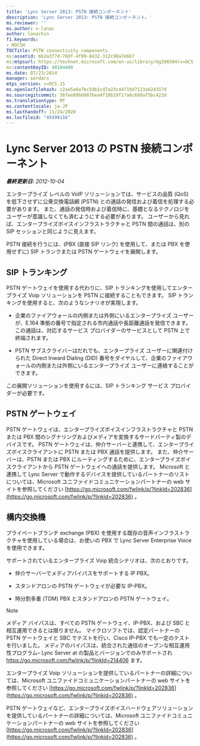 ```yaml
---
title: 'Lync Server 2013: PSTN 接続コンポーネント'
description: 'Lync Server 2013: PSTN 接続コンポーネント。'
ms.reviewer: ''
ms.author: v-lanac
author: lanachin
f1.keywords:
- NOCSH
TOCTitle: PSTN connectivity components
ms:assetid: 6b2a3f7d-760f-4f09-8432-312c98a7e6b7
ms:mtpsurl: https://technet.microsoft.com/en-us/library/Gg398504(v=OCS.15)
ms:contentKeyID: 48184408
ms.date: 07/23/2014
manager: serdars
mtps_version: v=OCS.15
ms.openlocfilehash: c2ae5a6a7bc5db1cd7a23c44719d7123a624317d
ms.sourcegitcommit: 36fee89bb887bea4f18b19f17a8c69daf5bc423d
ms.translationtype: MT
ms.contentlocale: ja-JP
ms.lasthandoff: 11/24/2020
ms.locfileid: "49399116"
---
```

# <a name="pstn-connectivity-components-in-lync-server-2013"></a>Lync Server 2013 の PSTN 接続コンポーネント

<div data-xmlns="http://www.w3.org/1999/xhtml">

<div class="topic" data-xmlns="http://www.w3.org/1999/xhtml" data-msxsl="urn:schemas-microsoft-com:xslt" data-cs="https://msdn.microsoft.com/">

<div data-asp="https://msdn2.microsoft.com/asp">



</div>

<div id="mainSection">

<div id="mainBody">

<span> </span>

_**最終更新日:** 2012-10-04_

エンタープライズ レベルの VoIP ソリューションでは、サービスの品質 (QoS) を低下させずに公衆交換電話網 (PSTN) との通話の発信および着信を処理する必要があります。 また、通話の発信時および着信時に、基礎となるテクノロジをユーザーが意識しなくても済むようにする必要があります。 ユーザーから見れば、エンタープライズボイスインフラストラクチャと PSTN 間の通話は、別の SIP セッションと同じように見えます。

PSTN 接続を行うには、(PBX (直接 SIP リンク) を使用して、または PBX を使用せずに) SIP トランクまたは PSTN ゲートウェイを展開します。

<div>

## <a name="sip-trunking"></a>SIP トランキング

PSTN ゲートウェイを使用する代わりに、SIP トランキングを使用してエンタープライズ Voip ソリューションを PSTN に接続することもできます。 SIP トランキングを使用すると、次のようなシナリオが実現します。

  - 企業のファイアウォールの内側または外側にいるエンタープライズ ユーザーが、E.164 準拠の番号で指定される市内通話や長距離通話を発信できます。この通話は、対応するサービス プロバイダーのサービスとして PSTN 上で終端されます。

  - PSTN サブスクライバーはだれでも、エンタープライズ ユーザーに関連付けられた Direct Inward Dialing (DID) 番号をダイヤルして、企業のファイアウォールの内側または外側にいるエンタープライズ ユーザーに連絡することができます。

この展開ソリューションを使用するには、SIP トランキング サービス プロバイダーが必要です。

</div>

<div>

## <a name="pstn-gateways"></a>PSTN ゲートウェイ

PSTN ゲートウェイは、エンタープライズボイスインフラストラクチャと PSTN または PBX 間のシグナリングおよびメディアを変換するサードパーティ製のデバイスです。 PSTN ゲートウェイは、仲介サーバーと連携して、エンタープライズボイスクライアントに PSTN または PBX 通話を提供します。 また、仲介サーバーは、PSTN または PBX にルーティングするために、エンタープライズボイスクライアントから PSTN ゲートウェイへの通話を提供します。 Microsoft と連携して Lync Server で動作するデバイスを提供しているパートナーのリストについては、Microsoft ユニファイドコミュニケーションパートナーの web サイトを参照してください [https://go.microsoft.com/fwlink/p/?linkId=202836](https://go.microsoft.com/fwlink/p/?linkid=202836) 。

</div>

<div>

## <a name="private-branch-exchanges"></a>構内交換機

プライベートブランチ exchange (PBX) を使用する既存の音声インフラストラクチャを使用している場合は、お使いの PBX で Lync Server Enterprise Voice を使用できます。

サポートされているエンタープライズ Voip 統合シナリオは、次のとおりです。

  - 仲介サーバーでメディアバイパスをサポートする IP PBX。

  - スタンドアロンの PSTN ゲートウェイが必要な IP-PBX。

  - 時分割多重 (TDM) PBX とスタンドアロンの PSTN ゲートウェイ。

<div>


> [!NOTE]  
> メディア バイパスは、すべての PSTN ゲートウェイ、IP-PBX、および SBC と相互運用できるとは限りません。 マイクロソフトでは、認定パートナーの PSTN ゲートウェイと SBC でテストを行い、Cisco IP-PBX でも一定のテストを行いました。 メディアのバイパスは、統合された通信のオープンな相互運用性プログラム– Lync Server at の製品とバージョンでのみサポートされ <A href="https://go.microsoft.com/fwlink/p/?linkid=214406">https://go.microsoft.com/fwlink/p/?linkId=214406</A> ます。



</div>

エンタープライズ Voip ソリューションを提供しているパートナーの詳細については、Microsoft ユニファイドコミュニケーションパートナーの web サイトを参照してください [https://go.microsoft.com/fwlink/p/?linkId=202836](https://go.microsoft.com/fwlink/p/?linkid=202836) 。

PSTN ゲートウェイなど、エンタープライズボイスハードウェアソリューションを提供しているパートナーの詳細については、Microsoft ユニファイドコミュニケーションパートナーの web サイトを参照してください [https://go.microsoft.com/fwlink/p/?linkId=202836](https://go.microsoft.com/fwlink/p/?linkid=202836) 。

</div>

</div>

<span> </span>

</div>

</div>

</div>

